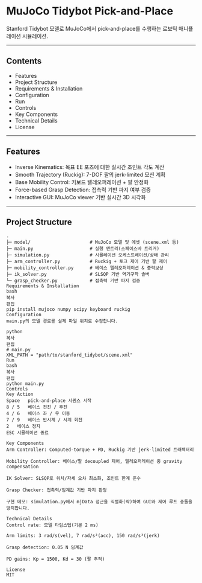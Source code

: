 # MuJoCo Tidybot Pick-and-Place

Stanford Tidybot 모델로 MuJoCo에서 pick-and-place를 수행하는 로보틱 매니퓰레이션 시뮬레이션.

---

## Contents
- Features
- Project Structure
- Requirements & Installation
- Configuration
- Run
- Controls
- Key Components
- Technical Details
- License

---

## Features
- Inverse Kinematics: 목표 EE 포즈에 대한 실시간 조인트 각도 계산
- Smooth Trajectory (Ruckig): 7-DOF 팔의 jerk-limited 모션 계획
- Base Mobility Control: 키보드 텔레오퍼레이션 + 팔 안정화
- Force-based Grasp Detection: 접촉력 기반 파지 여부 검증
- Interactive GUI: MuJoCo viewer 기반 실시간 3D 시각화

---

## Project Structure
```text
.
├─ model/                      # MuJoCo 모델 및 에셋 (scene.xml 등)
├─ main.py                     # 실행 엔트리(스페이스바 트리거)
├─ simulation.py               # 시뮬레이션 오케스트레이션/상태 관리
├─ arm_controller.py           # Ruckig + 토크 제어 기반 팔 제어
├─ mobility_controller.py      # 베이스 텔레오퍼레이션 & 중력보상
├─ ik_solver.py                # SLSQP 기반 역기구학 솔버
└─ grasp_checker.py            # 접촉력 기반 파지 검증
Requirements & Installation
bash
복사
편집
pip install mujoco numpy scipy keyboard ruckig
Configuration
main.py의 모델 경로를 실제 파일 위치로 수정합니다.

python
복사
편집
# main.py
XML_PATH = "path/to/stanford_tidybot/scene.xml"
Run
bash
복사
편집
python main.py
Controls
Key	Action
Space	pick-and-place 시퀀스 시작
8 / 5	베이스 전진 / 후진
4 / 6	베이스 좌 / 우 이동
7 / 9	베이스 반시계 / 시계 회전
2	베이스 정지
ESC	시뮬레이션 종료

Key Components
Arm Controller: Computed-torque + PD, Ruckig 기반 jerk-limited 트래젝터리

Mobility Controller: 베이스/팔 decoupled 제어, 텔레오퍼레이션 중 gravity compensation

IK Solver: SLSQP로 위치/자세 오차 최소화, 조인트 한계 준수

Grasp Checker: 접촉력/임계값 기반 파지 판정

구현 메모: simulation.py에서 mjData 접근을 직렬화(락)하여 GUI와 제어 루프 충돌을 방지합니다.

Technical Details
Control rate: 모델 타임스텝(기본 2 ms)

Arm limits: 3 rad/s(vel), 7 rad/s²(acc), 150 rad/s³(jerk)

Grasp detection: 0.05 N 임계값

PD gains: Kp = 1500, Kd = 30 (팔 추적)

License
MIT
